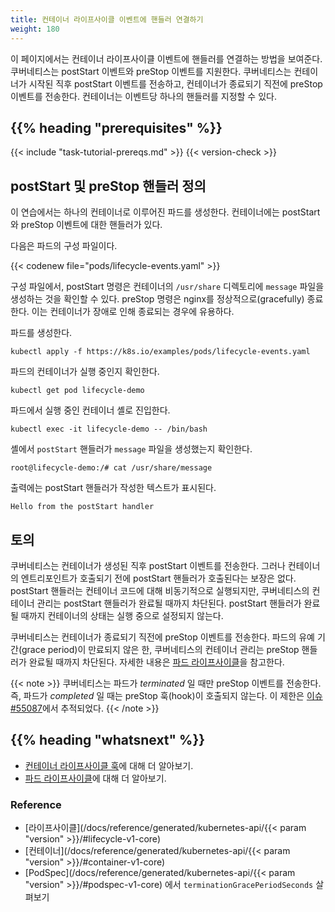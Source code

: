 ```yaml
---
title: 컨테이너 라이프사이클 이벤트에 핸들러 연결하기
weight: 180
---
```


<!-- overview -->

이 페이지에서는 컨테이너 라이프사이클 이벤트에 핸들러를 연결하는 방법을 보여준다. 쿠버네티스는
postStart 이벤트와 preStop 이벤트를 지원한다. 쿠버네티스는 컨테이너가 시작된 직후
postStart 이벤트를 전송하고, 컨테이너가 종료되기 직전에 preStop 이벤트를 전송한다.
컨테이너는 이벤트당 하나의 핸들러를 지정할 수 있다.




## {{% heading "prerequisites" %}}


{{< include "task-tutorial-prereqs.md" >}} {{< version-check >}}




<!-- steps -->

## postStart 및 preStop 핸들러 정의

이 연습에서는 하나의 컨테이너로 이루어진 파드를 생성한다. 컨테이너에는
postStart와 preStop 이벤트에 대한 핸들러가 있다.

다음은 파드의 구성 파일이다.

{{< codenew file="pods/lifecycle-events.yaml" >}}

구성 파일에서, postStart 명령은 컨테이너의 `/usr/share` 디렉토리에
`message` 파일을 생성하는 것을 확인할 수 있다. preStop 명령은 nginx를
정상적으로(gracefully) 종료한다. 이는 컨테이너가 장애로 인해 종료되는 경우에 유용하다.

파드를 생성한다.

    kubectl apply -f https://k8s.io/examples/pods/lifecycle-events.yaml

파드의 컨테이너가 실행 중인지 확인한다.

    kubectl get pod lifecycle-demo

파드에서 실행 중인 컨테이너 셸로 진입한다.

    kubectl exec -it lifecycle-demo -- /bin/bash

셸에서 `postStart` 핸들러가 `message` 파일을 생성했는지 확인한다.

    root@lifecycle-demo:/# cat /usr/share/message

출력에는 postStart 핸들러가 작성한 텍스트가 표시된다.

    Hello from the postStart handler





<!-- discussion -->

## 토의

쿠버네티스는 컨테이너가 생성된 직후 postStart 이벤트를 전송한다.
그러나 컨테이너의 엔트리포인트가 호출되기 전에 postStart
핸들러가 호출된다는 보장은 없다. postStart 핸들러는 컨테이너 코드에
대해 비동기적으로 실행되지만, 쿠버네티스의 컨테이너 관리는
postStart 핸들러가 완료될 때까지 차단된다. postStart 핸들러가
완료될 때까지 컨테이너의 상태는 실행 중으로 설정되지 않는다.

쿠버네티스는 컨테이너가 종료되기 직전에 preStop 이벤트를 전송한다.
파드의 유예 기간(grace period)이 만료되지 않은 한, 쿠버네티스의 컨테이너 관리는
preStop 핸들러가 완료될 때까지 차단된다. 자세한 내용은
[파드 라이프사이클](/ko/docs/concepts/workloads/pods/pod-lifecycle/)을 참고한다.

{{< note >}}
쿠버네티스는 파드가 *terminated* 일 때만 preStop 이벤트를 전송한다.
즉, 파드가 *completed* 일 때는 preStop 훅(hook)이 호출되지 않는다.
이 제한은 [이슈 #55087](https://github.com/kubernetes/kubernetes/issues/55807)에서 추적되었다.
{{< /note >}}




## {{% heading "whatsnext" %}}


* [컨테이너 라이프사이클 훅](/ko/docs/concepts/containers/container-lifecycle-hooks/)에 대해 더 알아보기.
* [파드 라이프사이클](/ko/docs/concepts/workloads/pods/pod-lifecycle/)에 대해 더 알아보기.


### Reference

* [라이프사이클](/docs/reference/generated/kubernetes-api/{{< param "version" >}}/#lifecycle-v1-core)
* [컨테이너](/docs/reference/generated/kubernetes-api/{{< param "version" >}}/#container-v1-core)
* [PodSpec](/docs/reference/generated/kubernetes-api/{{< param "version" >}}/#podspec-v1-core) 에서 `terminationGracePeriodSeconds` 살펴보기




